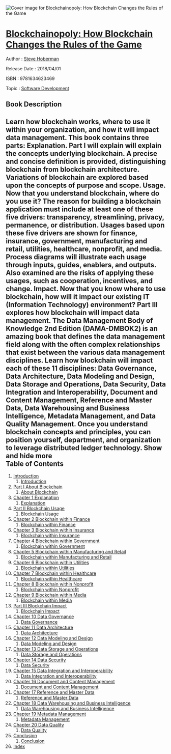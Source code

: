 ![Cover image for Blockchainopoly: How Blockchain Changes the Rules of the Game](https://imgdetail.ebookreading.net/cover/cover/software_development/EB9781634623469.jpg)

[Blockchainopoly: How Blockchain Changes the Rules of the Game](https://ebookreading.net/view/book/Blockchainopoly%3A+How+Blockchain+Changes+the+Rules+of+the+Game-EB9781634623469_1.html "Blockchainopoly: How Blockchain Changes the Rules of the Game")
====================================================================================================================

Author : [Steve Hoberman](https://ebookreading.net/search/author/Steve+Hoberman)

Release Date : 2018/04/01

ISBN : 9781634623469

Topic : [Software Development](https://ebookreading.net/search/category/software-development)

Book Description
-----------------

 Learn how blockchain works, where to use it within your organization,  and how it will impact data management.
This book contains three parts:
Explanation. Part I will explain will explain the concepts underlying    blockchain. A precise and concise definition is provided, distinguishing blockchain    from blockchain architecture. Variations of blockchain are explored based upon    the concepts of purpose and scope. Usage. Now that you understand blockchain, where do you use it? The    reason for building a blockchain application must include at least one of these    five drivers: transparency, streamlining, privacy, permanence, or distribution.    Usages based upon these five drivers are shown for finance, insurance, government,    manufacturing and retail, utilities, healthcare, nonprofit, and media. Process    diagrams will illustrate each usage through inputs, guides, enablers, and outputs.    Also examined are the risks of applying these usages, such as cooperation, incentives,    and change. Impact. Now that you know where to use blockchain, how will it impact    our existing IT (Information Technology) environment? Part III explores how blockchain    will impact data management. The Data Management Body of Knowledge 2nd Edition    (DAMA-DMBOK2) is an amazing book that defines the data management field along    with the often complex relationships that exist between the various data management    disciplines. Learn how blockchain will impact each of these 11 disciplines: Data    Governance, Data Architecture, Data Modeling and Design, Data Storage and Operations,    Data Security, Data Integration and Interoperability, Document and Content Management,    Reference and Master Data, Data Warehousing and Business Intelligence, Metadata    Management, and Data Quality Management. Once you understand blockchain concepts and principles, you can position yourself,  department, and organization to leverage distributed ledger technology.
        Show and hide more                
Table of Contents
-----------------

1. [Introduction](https://ebookreading.net/view/book/Blockchainopoly%3A+How+Blockchain+Changes+the+Rules+of+the+Game-EB9781634623469_4.html#_idParaDest-1)
    1. [Introduction](https://ebookreading.net/view/book/Blockchainopoly%3A+How+Blockchain+Changes+the+Rules+of+the+Game-EB9781634623469_5.html)
1. [Part I About Blockchain](https://ebookreading.net/view/book/Blockchainopoly%3A+How+Blockchain+Changes+the+Rules+of+the+Game-EB9781634623469_6.html#_idParaDest-2)
    1. [About Blockchain](https://ebookreading.net/view/book/Blockchainopoly%3A+How+Blockchain+Changes+the+Rules+of+the+Game-EB9781634623469_7.html)
1. [Chapter 1 Explanation](https://ebookreading.net/view/book/Blockchainopoly%3A+How+Blockchain+Changes+the+Rules+of+the+Game-EB9781634623469_8.html#_idParaDest-3)
    1. [Explanation](https://ebookreading.net/view/book/Blockchainopoly%3A+How+Blockchain+Changes+the+Rules+of+the+Game-EB9781634623469_9.html)
1. [Part II Blockchain Usage](https://ebookreading.net/view/book/Blockchainopoly%3A+How+Blockchain+Changes+the+Rules+of+the+Game-EB9781634623469_10.html#_idParaDest-4)
    1. [Blockchain Usage](https://ebookreading.net/view/book/Blockchainopoly%3A+How+Blockchain+Changes+the+Rules+of+the+Game-EB9781634623469_11.html)
1. [Chapter 2 Blockchain within Finance](https://ebookreading.net/view/book/Blockchainopoly%3A+How+Blockchain+Changes+the+Rules+of+the+Game-EB9781634623469_12.html#_idParaDest-5)
    1. [Blockchain within Finance](https://ebookreading.net/view/book/Blockchainopoly%3A+How+Blockchain+Changes+the+Rules+of+the+Game-EB9781634623469_13.html)
1. [Chapter 3 Blockchain within Insurance](https://ebookreading.net/view/book/Blockchainopoly%3A+How+Blockchain+Changes+the+Rules+of+the+Game-EB9781634623469_14.html#_idParaDest-6)
    1. [Blockchain within Insurance](https://ebookreading.net/view/book/Blockchainopoly%3A+How+Blockchain+Changes+the+Rules+of+the+Game-EB9781634623469_15.html)
1. [Chapter 4 Blockchain within Government](https://ebookreading.net/view/book/Blockchainopoly%3A+How+Blockchain+Changes+the+Rules+of+the+Game-EB9781634623469_16.html#_idParaDest-7)
    1. [Blockchain within Government](https://ebookreading.net/view/book/Blockchainopoly%3A+How+Blockchain+Changes+the+Rules+of+the+Game-EB9781634623469_17.html)
1. [Chapter 5 Blockchain within Manufacturing and Retail](https://ebookreading.net/view/book/Blockchainopoly%3A+How+Blockchain+Changes+the+Rules+of+the+Game-EB9781634623469_18.html#_idParaDest-8)
    1. [Blockchain within Manufacturing and Retail](https://ebookreading.net/view/book/Blockchainopoly%3A+How+Blockchain+Changes+the+Rules+of+the+Game-EB9781634623469_19.html)
1. [Chapter 6 Blockchain within Utilities](https://ebookreading.net/view/book/Blockchainopoly%3A+How+Blockchain+Changes+the+Rules+of+the+Game-EB9781634623469_20.html#_idParaDest-9)
    1. [Blockchain within Utilities](https://ebookreading.net/view/book/Blockchainopoly%3A+How+Blockchain+Changes+the+Rules+of+the+Game-EB9781634623469_21.html)
1. [Chapter 7 Blockchain within Healthcare](https://ebookreading.net/view/book/Blockchainopoly%3A+How+Blockchain+Changes+the+Rules+of+the+Game-EB9781634623469_22.html#_idParaDest-10)
    1. [Blockchain within Healthcare](https://ebookreading.net/view/book/Blockchainopoly%3A+How+Blockchain+Changes+the+Rules+of+the+Game-EB9781634623469_23.html)
1. [Chapter 8 Blockchain within Nonprofit](https://ebookreading.net/view/book/Blockchainopoly%3A+How+Blockchain+Changes+the+Rules+of+the+Game-EB9781634623469_24.html#_idParaDest-11)
    1. [Blockchain within Nonprofit](https://ebookreading.net/view/book/Blockchainopoly%3A+How+Blockchain+Changes+the+Rules+of+the+Game-EB9781634623469_25.html)
1. [Chapter 9 Blockchain within Media](https://ebookreading.net/view/book/Blockchainopoly%3A+How+Blockchain+Changes+the+Rules+of+the+Game-EB9781634623469_26.html#_idParaDest-12)
    1. [Blockchain within Media](https://ebookreading.net/view/book/Blockchainopoly%3A+How+Blockchain+Changes+the+Rules+of+the+Game-EB9781634623469_27.html)
1. [Part III Blockchain Impact](https://ebookreading.net/view/book/Blockchainopoly%3A+How+Blockchain+Changes+the+Rules+of+the+Game-EB9781634623469_28.html#_idParaDest-13)
    1. [Blockchain Impact](https://ebookreading.net/view/book/Blockchainopoly%3A+How+Blockchain+Changes+the+Rules+of+the+Game-EB9781634623469_29.html)
1. [Chapter 10 Data Governance](https://ebookreading.net/view/book/Blockchainopoly%3A+How+Blockchain+Changes+the+Rules+of+the+Game-EB9781634623469_30.html#_idParaDest-14)
    1. [Data Governance](https://ebookreading.net/view/book/Blockchainopoly%3A+How+Blockchain+Changes+the+Rules+of+the+Game-EB9781634623469_31.html)
1. [Chapter 11 Data Architecture](https://ebookreading.net/view/book/Blockchainopoly%3A+How+Blockchain+Changes+the+Rules+of+the+Game-EB9781634623469_32.html#_idParaDest-15)
    1. [Data Architecture](https://ebookreading.net/view/book/Blockchainopoly%3A+How+Blockchain+Changes+the+Rules+of+the+Game-EB9781634623469_33.html)
1. [Chapter 12 Data Modeling and Design](https://ebookreading.net/view/book/Blockchainopoly%3A+How+Blockchain+Changes+the+Rules+of+the+Game-EB9781634623469_34.html#_idParaDest-16)
    1. [Data Modeling and Design](https://ebookreading.net/view/book/Blockchainopoly%3A+How+Blockchain+Changes+the+Rules+of+the+Game-EB9781634623469_35.html)
1. [Chapter 13 Data Storage and Operations](https://ebookreading.net/view/book/Blockchainopoly%3A+How+Blockchain+Changes+the+Rules+of+the+Game-EB9781634623469_36.html#_idParaDest-17)
    1. [Data Storage and Operations](https://ebookreading.net/view/book/Blockchainopoly%3A+How+Blockchain+Changes+the+Rules+of+the+Game-EB9781634623469_37.html)
1. [Chapter 14 Data Security](https://ebookreading.net/view/book/Blockchainopoly%3A+How+Blockchain+Changes+the+Rules+of+the+Game-EB9781634623469_38.html#_idParaDest-18)
    1. [Data Security](https://ebookreading.net/view/book/Blockchainopoly%3A+How+Blockchain+Changes+the+Rules+of+the+Game-EB9781634623469_39.html)
1. [Chapter 15 Data Integration and Interoperability](https://ebookreading.net/view/book/Blockchainopoly%3A+How+Blockchain+Changes+the+Rules+of+the+Game-EB9781634623469_40.html#_idParaDest-19)
    1. [Data Integration and Interoperability](https://ebookreading.net/view/book/Blockchainopoly%3A+How+Blockchain+Changes+the+Rules+of+the+Game-EB9781634623469_41.html)
1. [Chapter 16 Document and Content Management](https://ebookreading.net/view/book/Blockchainopoly%3A+How+Blockchain+Changes+the+Rules+of+the+Game-EB9781634623469_42.html#_idParaDest-20)
    1. [Document and Content Management](https://ebookreading.net/view/book/Blockchainopoly%3A+How+Blockchain+Changes+the+Rules+of+the+Game-EB9781634623469_43.html)
1. [Chapter 17 Reference and Master Data](https://ebookreading.net/view/book/Blockchainopoly%3A+How+Blockchain+Changes+the+Rules+of+the+Game-EB9781634623469_44.html#_idParaDest-21)
    1. [Reference and Master Data](https://ebookreading.net/view/book/Blockchainopoly%3A+How+Blockchain+Changes+the+Rules+of+the+Game-EB9781634623469_45.html)
1. [Chapter 18 Data Warehousing and Business Intelligence](https://ebookreading.net/view/book/Blockchainopoly%3A+How+Blockchain+Changes+the+Rules+of+the+Game-EB9781634623469_46.html#_idParaDest-22)
    1. [Data Warehousing and Business Intelligence](https://ebookreading.net/view/book/Blockchainopoly%3A+How+Blockchain+Changes+the+Rules+of+the+Game-EB9781634623469_47.html)
1. [Chapter 19 Metadata Management](https://ebookreading.net/view/book/Blockchainopoly%3A+How+Blockchain+Changes+the+Rules+of+the+Game-EB9781634623469_48.html#_idParaDest-23)
    1. [Metadata Management](https://ebookreading.net/view/book/Blockchainopoly%3A+How+Blockchain+Changes+the+Rules+of+the+Game-EB9781634623469_49.html)
1. [Chapter 20 Data Quality](https://ebookreading.net/view/book/Blockchainopoly%3A+How+Blockchain+Changes+the+Rules+of+the+Game-EB9781634623469_50.html#_idParaDest-24)
    1. [Data Quality](https://ebookreading.net/view/book/Blockchainopoly%3A+How+Blockchain+Changes+the+Rules+of+the+Game-EB9781634623469_51.html)
1. [Conclusion](https://ebookreading.net/view/book/Blockchainopoly%3A+How+Blockchain+Changes+the+Rules+of+the+Game-EB9781634623469_52.html#_idParaDest-25)
    1. [Conclusion](https://ebookreading.net/view/book/Blockchainopoly%3A+How+Blockchain+Changes+the+Rules+of+the+Game-EB9781634623469_53.html)
1. [Index](https://ebookreading.net/view/book/Blockchainopoly%3A+How+Blockchain+Changes+the+Rules+of+the+Game-EB9781634623469_54.html#_idParaDest-26)
